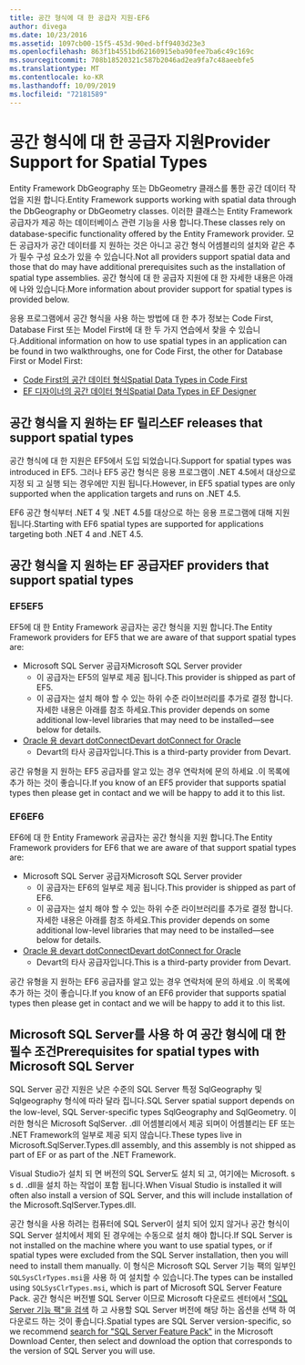```yaml
---
title: 공간 형식에 대 한 공급자 지원-EF6
author: divega
ms.date: 10/23/2016
ms.assetid: 1097cb00-15f5-453d-90ed-bff9403d23e3
ms.openlocfilehash: 863f1b4551bd62160915eba90fee7ba6c49c169c
ms.sourcegitcommit: 708b18520321c587b2046ad2ea9fa7c48aeebfe5
ms.translationtype: MT
ms.contentlocale: ko-KR
ms.lasthandoff: 10/09/2019
ms.locfileid: "72181589"
---
```

# <a name="provider-support-for-spatial-types"></a><span data-ttu-id="2ee4c-102">공간 형식에 대 한 공급자 지원</span><span class="sxs-lookup"><span data-stu-id="2ee4c-102">Provider Support for Spatial Types</span></span>
<span data-ttu-id="2ee4c-103">Entity Framework DbGeography 또는 DbGeometry 클래스를 통한 공간 데이터 작업을 지원 합니다.</span><span class="sxs-lookup"><span data-stu-id="2ee4c-103">Entity Framework supports working with spatial data through the DbGeography or DbGeometry classes.</span></span> <span data-ttu-id="2ee4c-104">이러한 클래스는 Entity Framework 공급자가 제공 하는 데이터베이스 관련 기능을 사용 합니다.</span><span class="sxs-lookup"><span data-stu-id="2ee4c-104">These classes rely on database-specific functionality offered by the Entity Framework provider.</span></span> <span data-ttu-id="2ee4c-105">모든 공급자가 공간 데이터를 지 원하는 것은 아니고 공간 형식 어셈블리의 설치와 같은 추가 필수 구성 요소가 있을 수 있습니다.</span><span class="sxs-lookup"><span data-stu-id="2ee4c-105">Not all providers support spatial data and those that do may have additional prerequisites such as the installation of spatial type assemblies.</span></span> <span data-ttu-id="2ee4c-106">공간 형식에 대 한 공급자 지원에 대 한 자세한 내용은 아래에 나와 있습니다.</span><span class="sxs-lookup"><span data-stu-id="2ee4c-106">More information about provider support for spatial types is provided below.</span></span>  

<span data-ttu-id="2ee4c-107">응용 프로그램에서 공간 형식을 사용 하는 방법에 대 한 추가 정보는 Code First, Database First 또는 Model First에 대 한 두 가지 연습에서 찾을 수 있습니다.</span><span class="sxs-lookup"><span data-stu-id="2ee4c-107">Additional information on how to use spatial types in an application can be found in two walkthroughs, one for Code First, the other for Database First or Model First:</span></span>  

- [<span data-ttu-id="2ee4c-108">Code First의 공간 데이터 형식</span><span class="sxs-lookup"><span data-stu-id="2ee4c-108">Spatial Data Types in Code First</span></span>](~/ef6/modeling/code-first/data-types/spatial.md)  
- [<span data-ttu-id="2ee4c-109">EF 디자이너의 공간 데이터 형식</span><span class="sxs-lookup"><span data-stu-id="2ee4c-109">Spatial Data Types in EF Designer</span></span>](~/ef6/modeling/designer/data-types/spatial.md)  

## <a name="ef-releases-that-support-spatial-types"></a><span data-ttu-id="2ee4c-110">공간 형식을 지 원하는 EF 릴리스</span><span class="sxs-lookup"><span data-stu-id="2ee4c-110">EF releases that support spatial types</span></span>  

<span data-ttu-id="2ee4c-111">공간 형식에 대 한 지원은 EF5에서 도입 되었습니다.</span><span class="sxs-lookup"><span data-stu-id="2ee4c-111">Support for spatial types was introduced in EF5.</span></span> <span data-ttu-id="2ee4c-112">그러나 EF5 공간 형식은 응용 프로그램이 .NET 4.5에서 대상으로 지정 되 고 실행 되는 경우에만 지원 됩니다.</span><span class="sxs-lookup"><span data-stu-id="2ee4c-112">However, in EF5 spatial types are only supported when the application targets and runs on .NET 4.5.</span></span>  

<span data-ttu-id="2ee4c-113">EF6 공간 형식부터 .NET 4 및 .NET 4.5를 대상으로 하는 응용 프로그램에 대해 지원 됩니다.</span><span class="sxs-lookup"><span data-stu-id="2ee4c-113">Starting with EF6 spatial types are supported for applications targeting both .NET 4 and .NET 4.5.</span></span>  

## <a name="ef-providers-that-support-spatial-types"></a><span data-ttu-id="2ee4c-114">공간 형식을 지 원하는 EF 공급자</span><span class="sxs-lookup"><span data-stu-id="2ee4c-114">EF providers that support spatial types</span></span>  

### <a name="ef5"></a><span data-ttu-id="2ee4c-115">EF5</span><span class="sxs-lookup"><span data-stu-id="2ee4c-115">EF5</span></span>  

<span data-ttu-id="2ee4c-116">EF5에 대 한 Entity Framework 공급자는 공간 형식을 지원 합니다.</span><span class="sxs-lookup"><span data-stu-id="2ee4c-116">The Entity Framework providers for EF5 that we are aware of that support spatial types are:</span></span>  

- <span data-ttu-id="2ee4c-117">Microsoft SQL Server 공급자</span><span class="sxs-lookup"><span data-stu-id="2ee4c-117">Microsoft SQL Server provider</span></span>  
    - <span data-ttu-id="2ee4c-118">이 공급자는 EF5의 일부로 제공 됩니다.</span><span class="sxs-lookup"><span data-stu-id="2ee4c-118">This provider is shipped as part of EF5.</span></span>  
    - <span data-ttu-id="2ee4c-119">이 공급자는 설치 해야 할 수 있는 하위 수준 라이브러리를 추가로 결정 합니다. 자세한 내용은 아래를 참조 하세요.</span><span class="sxs-lookup"><span data-stu-id="2ee4c-119">This provider depends on some additional low-level libraries that may need to be installed—see below for details.</span></span>  
- [<span data-ttu-id="2ee4c-120">Oracle 용 devart dotConnect</span><span class="sxs-lookup"><span data-stu-id="2ee4c-120">Devart dotConnect for Oracle</span></span>](https://www.devart.com/dotconnect/oracle/)  
    - <span data-ttu-id="2ee4c-121">Devart의 타사 공급자입니다.</span><span class="sxs-lookup"><span data-stu-id="2ee4c-121">This is a third-party provider from Devart.</span></span>  

<span data-ttu-id="2ee4c-122">공간 유형을 지 원하는 EF5 공급자를 알고 있는 경우 연락처에 문의 하세요 .이 목록에 추가 하는 것이 좋습니다.</span><span class="sxs-lookup"><span data-stu-id="2ee4c-122">If you know of an EF5 provider that supports spatial types then please get in contact and we will be happy to add it to this list.</span></span>  

### <a name="ef6"></a><span data-ttu-id="2ee4c-123">EF6</span><span class="sxs-lookup"><span data-stu-id="2ee4c-123">EF6</span></span>  

<span data-ttu-id="2ee4c-124">EF6에 대 한 Entity Framework 공급자는 공간 형식을 지원 합니다.</span><span class="sxs-lookup"><span data-stu-id="2ee4c-124">The Entity Framework providers for EF6 that we are aware of that support spatial types are:</span></span>  

- <span data-ttu-id="2ee4c-125">Microsoft SQL Server 공급자</span><span class="sxs-lookup"><span data-stu-id="2ee4c-125">Microsoft SQL Server provider</span></span>  
    - <span data-ttu-id="2ee4c-126">이 공급자는 EF6의 일부로 제공 됩니다.</span><span class="sxs-lookup"><span data-stu-id="2ee4c-126">This provider is shipped as part of EF6.</span></span>  
    - <span data-ttu-id="2ee4c-127">이 공급자는 설치 해야 할 수 있는 하위 수준 라이브러리를 추가로 결정 합니다. 자세한 내용은 아래를 참조 하세요.</span><span class="sxs-lookup"><span data-stu-id="2ee4c-127">This provider depends on some additional low-level libraries that may need to be installed—see below for details.</span></span>  
- [<span data-ttu-id="2ee4c-128">Oracle 용 devart dotConnect</span><span class="sxs-lookup"><span data-stu-id="2ee4c-128">Devart dotConnect for Oracle</span></span>](https://www.devart.com/dotconnect/oracle/)  
    - <span data-ttu-id="2ee4c-129">Devart의 타사 공급자입니다.</span><span class="sxs-lookup"><span data-stu-id="2ee4c-129">This is a third-party provider from Devart.</span></span>  

<span data-ttu-id="2ee4c-130">공간 유형을 지 원하는 EF6 공급자를 알고 있는 경우 연락처에 문의 하세요 .이 목록에 추가 하는 것이 좋습니다.</span><span class="sxs-lookup"><span data-stu-id="2ee4c-130">If you know of an EF6 provider that supports spatial types then please get in contact and we will be happy to add it to this list.</span></span>  

## <a name="prerequisites-for-spatial-types-with-microsoft-sql-server"></a><span data-ttu-id="2ee4c-131">Microsoft SQL Server를 사용 하 여 공간 형식에 대 한 필수 조건</span><span class="sxs-lookup"><span data-stu-id="2ee4c-131">Prerequisites for spatial types with Microsoft SQL Server</span></span>  

<span data-ttu-id="2ee4c-132">SQL Server 공간 지원은 낮은 수준의 SQL Server 특정 SqlGeography 및 Sqlgeography 형식에 따라 달라 집니다.</span><span class="sxs-lookup"><span data-stu-id="2ee4c-132">SQL Server spatial support depends on the low-level, SQL Server-specific types SqlGeography and SqlGeometry.</span></span> <span data-ttu-id="2ee4c-133">이러한 형식은 Microsoft SqlServer. .dll 어셈블리에서 제공 되며이 어셈블리는 EF 또는 .NET Framework의 일부로 제공 되지 않습니다.</span><span class="sxs-lookup"><span data-stu-id="2ee4c-133">These types live in Microsoft.SqlServer.Types.dll assembly, and this assembly is not shipped as part of EF or as part of the .NET Framework.</span></span>  

<span data-ttu-id="2ee4c-134">Visual Studio가 설치 되 면 버전의 SQL Server도 설치 되 고, 여기에는 Microsoft. s s d. .dll을 설치 하는 작업이 포함 됩니다.</span><span class="sxs-lookup"><span data-stu-id="2ee4c-134">When Visual Studio is installed it will often also install a version of SQL Server, and this will include installation of the Microsoft.SqlServer.Types.dll.</span></span>  

<span data-ttu-id="2ee4c-135">공간 형식을 사용 하려는 컴퓨터에 SQL Server이 설치 되어 있지 않거나 공간 형식이 SQL Server 설치에서 제외 된 경우에는 수동으로 설치 해야 합니다.</span><span class="sxs-lookup"><span data-stu-id="2ee4c-135">If SQL Server is not installed on the machine where you want to use spatial types, or if spatial types were excluded from the SQL Server installation, then you will need to install them manually.</span></span> <span data-ttu-id="2ee4c-136">이 형식은 Microsoft SQL Server 기능 팩의 일부인 `SQLSysClrTypes.msi`을 사용 하 여 설치할 수 있습니다.</span><span class="sxs-lookup"><span data-stu-id="2ee4c-136">The types can be installed using `SQLSysClrTypes.msi`, which is part of Microsoft SQL Server Feature Pack.</span></span> <span data-ttu-id="2ee4c-137">공간 형식은 버전별 SQL Server 이므로 Microsoft 다운로드 센터에서 ["SQL Server 기능 팩"을 검색](https://www.microsoft.com/search/result.aspx?q=sql+server+feature+pack) 하 고 사용할 SQL Server 버전에 해당 하는 옵션을 선택 하 여 다운로드 하는 것이 좋습니다.</span><span class="sxs-lookup"><span data-stu-id="2ee4c-137">Spatial types are SQL Server version-specific, so we recommend [search for "SQL Server Feature Pack"](https://www.microsoft.com/search/result.aspx?q=sql+server+feature+pack) in the Microsoft Download Center, then select and download the option that corresponds to the version of SQL Server you will use.</span></span>
